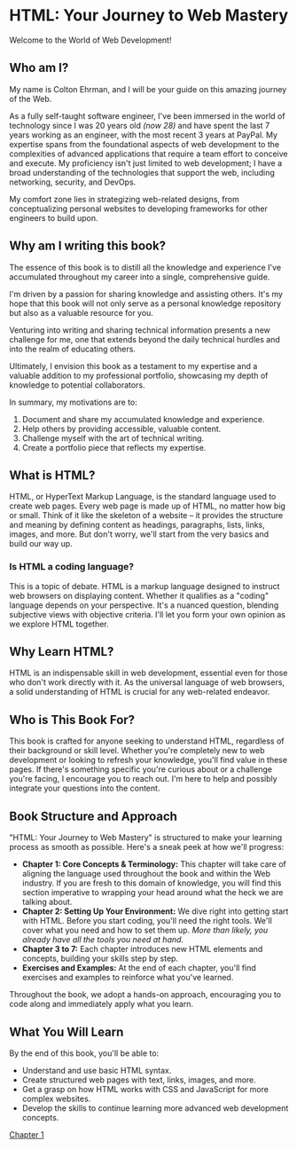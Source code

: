 # HTML: Your Journey to Web Mastery

Welcome to the World of Web Development!

## Who am I?

My name is Colton Ehrman, and I will be your guide on this amazing journey of the Web.

As a fully self-taught software engineer, I've been immersed in the world of technology since I was 20 years old _(now 28)_ and have spent the last 7 years working as an engineer, with the most recent 3 years at PayPal. My expertise spans from the foundational aspects of web development to the complexities of advanced applications that require a team effort to conceive and execute. My proficiency isn't just limited to web development; I have a broad understanding of the technologies that support the web, including networking, security, and DevOps.

My comfort zone lies in strategizing web-related designs, from conceptualizing personal websites to developing frameworks for other engineers to build upon.

## Why am I writing this book?

The essence of this book is to distill all the knowledge and experience I've accumulated throughout my career into a single, comprehensive guide.

I'm driven by a passion for sharing knowledge and assisting others. It's my hope that this book will not only serve as a personal knowledge repository but also as a valuable resource for you.

Venturing into writing and sharing technical information presents a new challenge for me, one that extends beyond the daily technical hurdles and into the realm of educating others.

Ultimately, I envision this book as a testament to my expertise and a valuable addition to my professional portfolio, showcasing my depth of knowledge to potential collaborators.

In summary, my motivations are to:

1. Document and share my accumulated knowledge and experience.
1. Help others by providing accessible, valuable content.
1. Challenge myself with the art of technical writing.
1. Create a portfolio piece that reflects my expertise.

## What is HTML?

HTML, or HyperText Markup Language, is the standard language used to create web pages. Every web page is made up of HTML, no matter how big or small. Think of it like the skeleton of a website – it provides the structure and meaning by defining content as headings, paragraphs, lists, links, images, and more. But don't worry, we'll start from the very basics and build our way up.

### Is HTML a coding language?

This is a topic of debate. HTML is a markup language designed to instruct web browsers on displaying content. Whether it qualifies as a "coding" language depends on your perspective. It's a nuanced question, blending subjective views with objective criteria. I'll let you form your own opinion as we explore HTML together.

## Why Learn HTML?

HTML is an indispensable skill in web development, essential even for those who don't work directly with it. As the universal language of web browsers, a solid understanding of HTML is crucial for any web-related endeavor.

## Who is This Book For?

This book is crafted for anyone seeking to understand HTML, regardless of their background or skill level. Whether you're completely new to web development or looking to refresh your knowledge, you'll find value in these pages. If there's something specific you're curious about or a challenge you're facing, I encourage you to reach out. I'm here to help and possibly integrate your questions into the content.

## Book Structure and Approach

"HTML: Your Journey to Web Mastery" is structured to make your learning process as smooth as possible. Here's a sneak peek at how we'll progress:

- **Chapter 1: Core Concepts & Terminology:** This chapter will take care of aligning the language used throughout the book and within the Web industry. If you are fresh to this domain of knowledge, you will find this section imperative to wrapping your head around what the heck we are talking about.
- **Chapter 2: Setting Up Your Environment:** We dive right into getting start with HTML. Before you start coding, you'll need the right tools. We'll cover what you need and how to set them up. _More than likely, you already have all the tools you need at hand._
- **Chapter 3 to 7:** Each chapter introduces new HTML elements and concepts, building your skills step by step.
- **Exercises and Examples:** At the end of each chapter, you'll find exercises and examples to reinforce what you've learned.

Throughout the book, we adopt a hands-on approach, encouraging you to code along and immediately apply what you learn.

## What You Will Learn

By the end of this book, you'll be able to:

- Understand and use basic HTML syntax.
- Create structured web pages with text, links, images, and more.
- Get a grasp on how HTML works with CSS and JavaScript for more complex websites.
- Develop the skills to continue learning more advanced web development concepts.

<a href="/html/chapter-1.md">Chapter 1</a>
